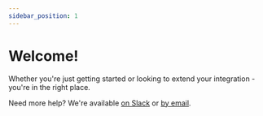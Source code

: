 ```yaml
---
sidebar_position: 1
---
```


# Welcome!

Whether you're just getting started or looking to extend your integration - you're in the right place.

Need more help? We're available [on Slack](https://join.slack.com/t/clerk-community/shared_invite/zt-ngg75ak6-lNVPaz2dCmcBCUJhtMsEQQ) or [by email](mailto:support@clerk.dev).
